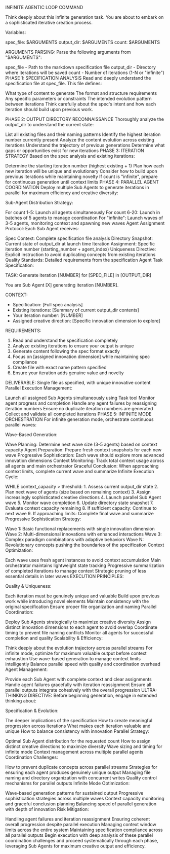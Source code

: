 INFINITE AGENTIC LOOP COMMAND

Think deeply about this infinite generation task. You are about to embark on a sophisticated iterative creation process.

Variables:

spec_file: $ARGUMENTS output_dir: $ARGUMENTS count: $ARGUMENTS

ARGUMENTS PARSING: Parse the following arguments from "$ARGUMENTS":

spec_file - Path to the markdown specification file
output_dir - Directory where iterations will be saved
count - Number of iterations (1-N or "infinite")
PHASE 1: SPECIFICATION ANALYSIS Read and deeply understand the specification file at spec_file. This file defines:

What type of content to generate
The format and structure requirements
Any specific parameters or constraints
The intended evolution pattern between iterations
Think carefully about the spec's intent and how each iteration should build upon previous work.

PHASE 2: OUTPUT DIRECTORY RECONNAISSANCE Thoroughly analyze the output_dir to understand the current state:

List all existing files and their naming patterns
Identify the highest iteration number currently present
Analyze the content evolution across existing iterations
Understand the trajectory of previous generations
Determine what gaps or opportunities exist for new iterations
PHASE 3: ITERATION STRATEGY Based on the spec analysis and existing iterations:

Determine the starting iteration number (highest existing + 1)
Plan how each new iteration will be unique and evolutionary
Consider how to build upon previous iterations while maintaining novelty
If count is "infinite", prepare for continuous generation until context limits
PHASE 4: PARALLEL AGENT COORDINATION Deploy multiple Sub Agents to generate iterations in parallel for maximum efficiency and creative diversity:

Sub-Agent Distribution Strategy:

For count 1-5: Launch all agents simultaneously
For count 6-20: Launch in batches of 5 agents to manage coordination
For "infinite": Launch waves of 3-5 agents, monitoring context and spawning new waves
Agent Assignment Protocol: Each Sub Agent receives:

Spec Context: Complete specification file analysis
Directory Snapshot: Current state of output_dir at launch time
Iteration Assignment: Specific iteration number (starting_number + agent_index)
Uniqueness Directive: Explicit instruction to avoid duplicating concepts from existing iterations
Quality Standards: Detailed requirements from the specification
Agent Task Specification:

TASK: Generate iteration [NUMBER] for [SPEC_FILE] in [OUTPUT_DIR]

You are Sub Agent [X] generating iteration [NUMBER].

CONTEXT:

- Specification: [Full spec analysis]
- Existing iterations: [Summary of current output_dir contents]
- Your iteration number: [NUMBER]
- Assigned creative direction: [Specific innovation dimension to explore]

REQUIREMENTS:

1. Read and understand the specification completely
2. Analyze existing iterations to ensure your output is unique
3. Generate content following the spec format exactly
4. Focus on [assigned innovation dimension] while maintaining spec compliance
5. Create file with exact name pattern specified
6. Ensure your iteration adds genuine value and novelty

DELIVERABLE: Single file as specified, with unique innovative content
Parallel Execution Management:

Launch all assigned Sub Agents simultaneously using Task tool
Monitor agent progress and completion
Handle any agent failures by reassigning iteration numbers
Ensure no duplicate iteration numbers are generated
Collect and validate all completed iterations
PHASE 5: INFINITE MODE ORCHESTRATION For infinite generation mode, orchestrate continuous parallel waves:

Wave-Based Generation:

Wave Planning: Determine next wave size (3-5 agents) based on context capacity
Agent Preparation: Prepare fresh context snapshots for each new wave
Progressive Sophistication: Each wave should explore more advanced innovation dimensions
Context Monitoring: Track total context usage across all agents and main orchestrator
Graceful Conclusion: When approaching context limits, complete current wave and summarize
Infinite Execution Cycle:

WHILE context_capacity > threshold: 1. Assess current output_dir state 2. Plan next wave of agents (size based on remaining context) 3. Assign increasingly sophisticated creative directions 4. Launch parallel Sub Agent wave 5. Monitor wave completion 6. Update directory state snapshot 7. Evaluate context capacity remaining 8. If sufficient capacity: Continue to next wave 9. If approaching limits: Complete final wave and summarize
Progressive Sophistication Strategy:

Wave 1: Basic functional replacements with single innovation dimension
Wave 2: Multi-dimensional innovations with enhanced interactions
Wave 3: Complex paradigm combinations with adaptive behaviors
Wave N: Revolutionary concepts pushing the boundaries of the specification
Context Optimization:

Each wave uses fresh agent instances to avoid context accumulation
Main orchestrator maintains lightweight state tracking
Progressive summarization of completed iterations to manage context
Strategic pruning of less essential details in later waves
EXECUTION PRINCIPLES:

Quality & Uniqueness:

Each iteration must be genuinely unique and valuable
Build upon previous work while introducing novel elements
Maintain consistency with the original specification
Ensure proper file organization and naming
Parallel Coordination:

Deploy Sub Agents strategically to maximize creative diversity
Assign distinct innovation dimensions to each agent to avoid overlap
Coordinate timing to prevent file naming conflicts
Monitor all agents for successful completion and quality
Scalability & Efficiency:

Think deeply about the evolution trajectory across parallel streams
For infinite mode, optimize for maximum valuable output before context exhaustion
Use wave-based generation to manage context limits intelligently
Balance parallel speed with quality and coordination overhead
Agent Management:

Provide each Sub Agent with complete context and clear assignments
Handle agent failures gracefully with iteration reassignment
Ensure all parallel outputs integrate cohesively with the overall progression
ULTRA-THINKING DIRECTIVE: Before beginning generation, engage in extended thinking about:

Specification & Evolution:

The deeper implications of the specification
How to create meaningful progression across iterations
What makes each iteration valuable and unique
How to balance consistency with innovation
Parallel Strategy:

Optimal Sub Agent distribution for the requested count
How to assign distinct creative directions to maximize diversity
Wave sizing and timing for infinite mode
Context management across multiple parallel agents
Coordination Challenges:

How to prevent duplicate concepts across parallel streams
Strategies for ensuring each agent produces genuinely unique output
Managing file naming and directory organization with concurrent writes
Quality control mechanisms for parallel outputs
Infinite Mode Optimization:

Wave-based generation patterns for sustained output
Progressive sophistication strategies across multiple waves
Context capacity monitoring and graceful conclusion planning
Balancing speed of parallel generation with depth of innovation
Risk Mitigation:

Handling agent failures and iteration reassignment
Ensuring coherent overall progression despite parallel execution
Managing context window limits across the entire system
Maintaining specification compliance across all parallel outputs
Begin execution with deep analysis of these parallel coordination challenges and proceed systematically through each phase, leveraging Sub Agents for maximum creative output and efficiency.
